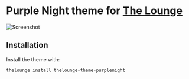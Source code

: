 # Purple Night theme for [The Lounge](https://github.com/thelounge/thelounge)

![Screenshot](https://github.com/AelitaStyles/thelounge-theme-purplenight/blob/master/screenshot.png)

## Installation

Install the theme with:

```
thelounge install thelounge-theme-purplenight
```
